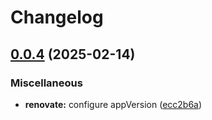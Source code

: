 # Changelog

## [0.0.4](https://github.com/JeffResc/charts/compare/esphome-0.0.3...esphome-v0.0.4) (2025-02-14)


### Miscellaneous

* **renovate:** configure appVersion ([ecc2b6a](https://github.com/JeffResc/charts/commit/ecc2b6a97b7e3e72646c3f48db5dc0a94dcf54d6))
